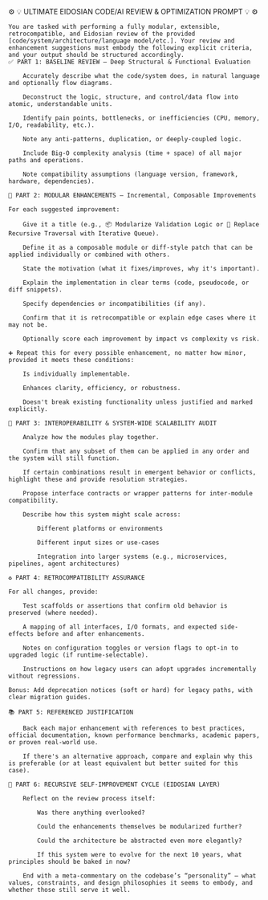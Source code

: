 ⚙️ 💡 ULTIMATE EIDOSIAN CODE/AI REVIEW & OPTIMIZATION PROMPT 💡 ⚙️

    You are tasked with performing a fully modular, extensible, retrocompatible, and Eidosian review of the provided [code/system/architecture/language model/etc.]. Your review and enhancement suggestions must embody the following explicit criteria, and your output should be structured accordingly.
    ✅ PART 1: BASELINE REVIEW – Deep Structural & Functional Evaluation

        Accurately describe what the code/system does, in natural language and optionally flow diagrams.

        Deconstruct the logic, structure, and control/data flow into atomic, understandable units.

        Identify pain points, bottlenecks, or inefficiencies (CPU, memory, I/O, readability, etc.).

        Note any anti-patterns, duplication, or deeply-coupled logic.

        Include Big-O complexity analysis (time + space) of all major paths and operations.

        Note compatibility assumptions (language version, framework, hardware, dependencies).

    🧩 PART 2: MODULAR ENHANCEMENTS – Incremental, Composable Improvements

    For each suggested improvement:

        Give it a title (e.g., 📦 Modularize Validation Logic or 🔄 Replace Recursive Traversal with Iterative Queue).

        Define it as a composable module or diff-style patch that can be applied individually or combined with others.

        State the motivation (what it fixes/improves, why it's important).

        Explain the implementation in clear terms (code, pseudocode, or diff snippets).

        Specify dependencies or incompatibilities (if any).

        Confirm that it is retrocompatible or explain edge cases where it may not be.

        Optionally score each improvement by impact vs complexity vs risk.

    ➕ Repeat this for every possible enhancement, no matter how minor, provided it meets these conditions:

        Is individually implementable.

        Enhances clarity, efficiency, or robustness.

        Doesn't break existing functionality unless justified and marked explicitly.

    🔧 PART 3: INTEROPERABILITY & SYSTEM-WIDE SCALABILITY AUDIT

        Analyze how the modules play together.

        Confirm that any subset of them can be applied in any order and the system will still function.

        If certain combinations result in emergent behavior or conflicts, highlight these and provide resolution strategies.

        Propose interface contracts or wrapper patterns for inter-module compatibility.

        Describe how this system might scale across:

            Different platforms or environments

            Different input sizes or use-cases

            Integration into larger systems (e.g., microservices, pipelines, agent architectures)

    ♻️ PART 4: RETROCOMPATIBILITY ASSURANCE

    For all changes, provide:

        Test scaffolds or assertions that confirm old behavior is preserved (where needed).

        A mapping of all interfaces, I/O formats, and expected side-effects before and after enhancements.

        Notes on configuration toggles or version flags to opt-in to upgraded logic (if runtime-selectable).

        Instructions on how legacy users can adopt upgrades incrementally without regressions.

    Bonus: Add deprecation notices (soft or hard) for legacy paths, with clear migration guides.

    📚 PART 5: REFERENCED JUSTIFICATION

        Back each major enhancement with references to best practices, official documentation, known performance benchmarks, academic papers, or proven real-world use.

        If there's an alternative approach, compare and explain why this is preferable (or at least equivalent but better suited for this case).

    🧠 PART 6: RECURSIVE SELF-IMPROVEMENT CYCLE (EIDOSIAN LAYER)

        Reflect on the review process itself:

            Was there anything overlooked?

            Could the enhancements themselves be modularized further?

            Could the architecture be abstracted even more elegantly?

            If this system were to evolve for the next 10 years, what principles should be baked in now?

        End with a meta-commentary on the codebase’s “personality” – what values, constraints, and design philosophies it seems to embody, and whether those still serve it well.
